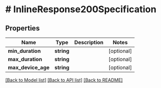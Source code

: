 # # InlineResponse200Specification

## Properties

Name | Type | Description | Notes
------------ | ------------- | ------------- | -------------
**min_duration** | **string** |  | [optional] 
**max_duration** | **string** |  | [optional] 
**max_device_age** | **string** |  | [optional] 

[[Back to Model list]](../../README.md#documentation-for-models) [[Back to API list]](../../README.md#documentation-for-api-endpoints) [[Back to README]](../../README.md)



